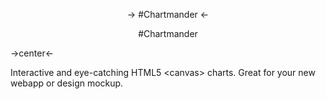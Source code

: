 <p align="center">
	-> #Chartmander <-
</p>

<p align="center">
#Chartmander
</p>

->center<-


Interactive and eye-catching HTML5 &lt;canvas> charts. Great for your new webapp or design mockup.
